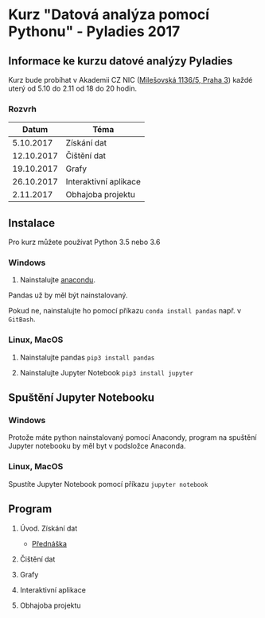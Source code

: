 # Kurz "Datová analýza pomocí Pythonu" - Pyladies 2017


## Informace ke kurzu datové analýzy Pyladies

Kurz bude probíhat v Akademii CZ NIC ([Milešovská 1136/5, Praha 3](https://mapy.cz/s/22d5n)) každé uterý od 5.10 do 2.11 od 18 do 20 hodin.

### Rozvrh
| Datum | Téma|
|-------|--------|
| 5.10.2017 | Získání dat |
| 12.10.2017 | Čištění dat |
| 19.10.2017 |	Grafy |
| 26.10.2017 |	Interaktivní aplikace |
| 2.11.2017 | Obhajoba projektu |

## Instalace

Pro kurz můžete používat Python 3.5 nebo 3.6

### Windows

1. Nainstalujte [anacondu](https://docs.continuum.io/anaconda/install/windows).

Pandas už by měl být nainstalovaný. 

Pokud ne, nainstalujte ho pomocí příkazu `conda install pandas` např. v `GitBash`.


### Linux, MacOS

1. Nainstalujte pandas
`pip3 install pandas`

2. Nainstalujte Jupyter Notebook
`pip3 install jupyter`

## Spuštění Jupyter Notebooku

### Windows

Protože máte python nainstalovaný pomocí Anacondy, program na spuštění Jupyter notebooku by měl byt v podsložce Anaconda.

### Linux, MacOS

Spustíte Jupyter Notebook pomocí příkazu `jupyter notebook`


## Program

1. Úvod. Získání dat 
    - [Přednáška](https://docs.google.com/presentation/d/1a4jWMLkExi0yS4-PvnwJhvME-9DvIOs3592phCzJuuY/edit?usp=sharing)

1. Čištění dat 

1. Grafy 

1. Interaktivní aplikace 

1. Obhajoba projektu


